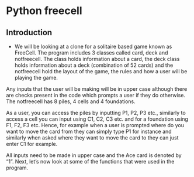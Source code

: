 # Python freecell

## Introduction

* We will be looking at a clone for a solitaire based game known as FreeCell.
The program includes 3 classes called card, deck and notfreecell. The class holds information about a card, the deck class holds information about a deck (combination of 52 cards) and the notfreecell hold the layout of the game, the rules and how a user will be playing the game.

Any inputs that the user will be making will be in upper case although there are checks present in the code which prompts a user if they do otherwise. The notfreecell has 8 piles, 4 cells and 4 foundations.

As a user, you can access the piles by inputting P1, P2, P3 etc., similarly to access a cell you can input using C1, C2, C3 etc. and for a foundation using F1, F2, F3 etc. Hence, for example when a user is prompted where do you want to move the card from they can simply type P1 for instance and similarly when asked where they want to move the card to they can just enter C1
for example. 

All inputs need to be made in upper case and the Ace card is denoted by “1”. Next, let’s now look at some of the functions that were used in the program.
